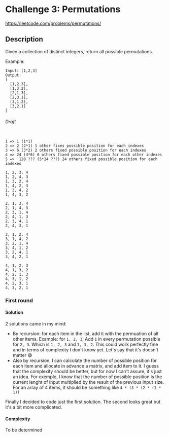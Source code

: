 # Challenge 3: Permutations

https://leetcode.com/problems/permutations/

## Description
Given a collection of distinct integers, return all possible permutations.

Example:
```
Input: [1,2,3]
Output:
[
  [1,2,3],
  [1,3,2],
  [2,1,3],
  [2,3,1],
  [3,1,2],
  [3,2,1]
]
```

###### Draft
```

1 => 1 (1*1)
2 => 2 (2*1) 1 other fixes possible position for each indexes
3 => 6 (3*2) 2 others fixed possible position for each indexes
4 => 24 (4*6) 6 others fixed possible position for each other indexes
5 =>  120 ??? (5*24 ???) 24 others fixed possible position for each indexes

1, 2, 3, 4
1, 2, 4, 3
1, 3, 2, 4
1, 4, 2, 3
1, 3, 4, 2
1, 4, 3, 2

2, 1, 3, 4
2, 1, 4, 3
2, 3, 1, 4
2, 4, 1, 3
2, 3, 4, 1
2, 4, 3, 1

3, 1, 2, 4
3, 1, 4, 2
3, 2, 1, 4
3, 4, 1, 2
3, 2, 4, 1
3, 4, 2, 1

4, 1, 2, 3
4, 1, 3, 2
4, 2, 1, 3
4, 3, 1, 2
4, 2, 3, 1
4, 3, 2, 1
```

### First round

#### Solution

2 solutions came in my mind:
* By recursion: for each item in the list, add it with the permuation of all other items. Example: for `1, 2, 3`, Add `1` in every permutation possible for `2, 3`. Which is `1, 2, 3` and `1, 3, 2`. This could work perfectly fine and in terms of complexity I don't know yet. Let's say that it's doesn't matter :smile:
* Also by recursion, I can calculate the number of possible position for each item and allocate in advance a matrix, and add item to it. I guess that the complexity should be better, but for now I can't assure, it's just an idea. For exemple, I know that the number of possible position is the current lenght of input multiplied by the result of the previous input size. For an array of 4 items, it should be something like `4 * (3 * (2 * (1 * 1))` 

Finally I decided to code just the first solution. The second looks great but it's a bit more complicated.


#### Complexity
To be determined